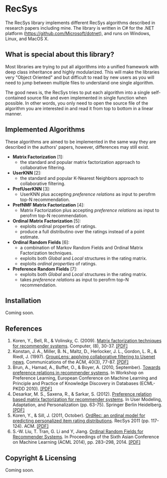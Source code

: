 # RecSys

The RecSys library implements different RecSys algorithms described in research papers including mine. The library is written in C# for the .NET platform (https://github.com/Microsoft/dotnet), and runs on Windows, Linux, and MacOS X.

What is special about this library?
-------------------------
Most libraries are trying to put all algorithms into a unified framework with deep class inheritance and highly modularized. This will make the libraries very "Object Oriented" and but difficult to read by new users as you will need to jump between multiple files to understand one single algorithm.

The good news is, the RecSys tries to put each algorithm into a single self-contained source file and even implemented in single function when possible. In other words, you only need to open the source file of the algorithm you are interested in and read it from top to bottom in a linear manner.

Implemented Algorithms
----------------------
These algorithms are aimed to be implemented in the same way they are described in the authors' papers, however, differences may still exist.
  - **Matrix Factorization** [1]: 
    - the standard and popular matrix factorization approach to collaborative filtering.
  - **UserKNN** [2]: 
    - the standard and popular K-Nearest Neighbors approach to collaborative filtering.
  - **PrefUserKNN** [3]:
    - UserKNN plus accepting *preference relations* as input to perofrm top-N recommendation.
  - **PrefNMF Matrix Factorization** [4]:
    - Matrix Factorization plus accepting *preference relations* as input to perofrm top-N recommendation.
  - **Ordinal Matrix Factorization** [5]:
    - exploits ordinal properties of ratings.
    - produce a full distributino over the ratings instead of a point estimate.
  - **Ordinal Random Fields** [6]:
    - a combination of Markov Random Fields and Ordinal Matrix Factorization techniques.
    - exploits both *Global* and *Local* structures in the rating matrix.
    - exploits *ordinal properties* of ratings.
  - **Preference Random Fields** [7]:
    - exploits both *Global* and *Local* structures in the rating matrix.
    - takes *preference relations* as input to perofrm top-N recommendation.
  
  
Installation
-------------
Coming soon.



References
----------
  
 1. Koren, Y., Bell, R., & Volinsky, C. (2009). [Matrix factorization techniques for recommender systems](http://dx.doi.org/10.1109/MC.2009.263). Computer, (8), 30-37. [[PDF]](http://www2.research.att.com/~volinsky/papers/ieeecomputer.pdf)
 2. Konstan, J. A., Miller, B. N., Maltz, D., Herlocker, J. L., Gordon, L. R., & Riedl, J. (1997). [GroupLens: applying collaborative filtering to Usenet news](http://dx.doi.org/10.1145/245108.245126). Communications of the ACM, 40(3), 77-87. [[PDF]](https://www.ischool.utexas.edu/~i385q/readings/konstan_1997.pdf)
 3. Brun, A., Hamad, A., Buffet, O., & Boyer, A. (2010, September). [Towards preference relations in recommender systems](http://www.ke.tu-darmstadt.de/events/PL-10/papers/1-Brun.pdf). In Workshop on Preference Learning, European Conference on Machine Learning and Principle and Practice of Knowledge Discovery in Databases (ECML-PKDD 2010). [[PDF]](http://www.ke.tu-darmstadt.de/events/PL-10/papers/1-Brun.pdf)
 4. Desarkar, M. S., Saxena, R., & Sarkar, S. (2012). [Preference relation based matrix factorization for recommender systems](http://dx.doi.org/10.1007/978-3-642-31454-4_6). In User Modeling, Adaptation, and Personalization (pp. 63-75). Springer Berlin Heidelberg. [[PDF]](http://www.researchgate.net/profile/Sudeshna_Sarkar2/publication/241770977_Preference_relation_based_matrix_factorization_for_recommender_systems/links/0deec53606e7ad7334000000.pdf)
 5. Koren, Y., & Sill, J. (2011, October). [OrdRec: an ordinal model for predicting personalized item rating distributions](http://dx.doi.org/10.1145/2043932.2043956). RecSys 2011 (pp. 117-124). ACM. [[PDF]](http://labs.yahoo.com/files/paper.pdf)
 6. S.-W. Liu, T. Tran, G. Li and Y, Jiang. [Ordinal Random Fields for Recommender Systems](http://www.jmlr.org/proceedings/papers/v39/liu14.html). In Proceedings of the Sixth Asian Conference on Machine Learning (ACML 2014), pp. 283–298, 2014. [[PDF]](http://prada-research.net/~truyen/papers/liu2014ordinal.pdf)

  


Copyright & Licensing
---------------------
Coming soon.
